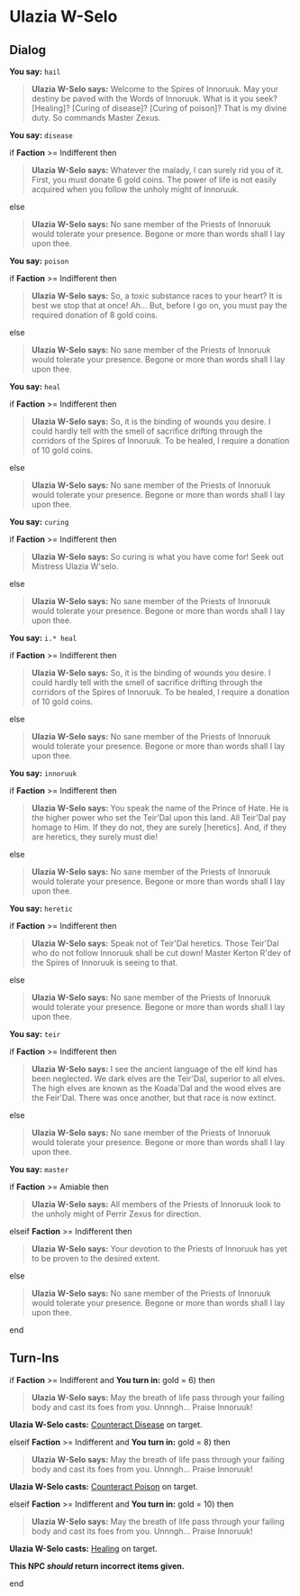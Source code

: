 # Ulazia W-Selo
## Dialog

**You say:** `hail`



>**Ulazia W-Selo says:** Welcome to the Spires of Innoruuk.  May your destiny be paved with the Words of Innoruuk.  What is it you seek? [Healing]?  [Curing of disease]?  [Curing of poison]?  That is my divine duty.  So commands Master Zexus.

**You say:** `disease`



if **Faction** >= Indifferent then



>**Ulazia W-Selo says:** Whatever the malady, I can surely rid you of it.  First, you must donate 6 gold coins.  The power of life is not easily acquired when you follow the unholy might of Innoruuk.


else



>**Ulazia W-Selo says:** No sane member of the Priests of Innoruuk would tolerate your presence. Begone or more than words shall I lay upon thee.




**You say:** `poison`



if **Faction** >= Indifferent then



>**Ulazia W-Selo says:** So, a toxic substance races to your heart?  It is best we stop that at once!  Ah...  But, before I go on, you must pay the required donation of 8 gold coins.


else



>**Ulazia W-Selo says:** No sane member of the Priests of Innoruuk would tolerate your presence. Begone or more than words shall I lay upon thee.




**You say:** `heal`



if **Faction** >= Indifferent then



>**Ulazia W-Selo says:** So, it is the binding of wounds you desire. I could hardly tell with the smell of sacrifice drifting through the corridors of the Spires of Innoruuk. To be healed, I require a donation of 10 gold coins.


else



>**Ulazia W-Selo says:** No sane member of the Priests of Innoruuk would tolerate your presence. Begone or more than words shall I lay upon thee.




**You say:** `curing`



if **Faction** >= Indifferent then



>**Ulazia W-Selo says:** So curing is what you have come for! Seek out Mistress Ulazia W'selo.


else



>**Ulazia W-Selo says:** No sane member of the Priests of Innoruuk would tolerate your presence. Begone or more than words shall I lay upon thee.




**You say:** `i.* heal`



if **Faction** >= Indifferent then



>**Ulazia W-Selo says:** So, it is the binding of wounds you desire. I could hardly tell with the smell of sacrifice drifting through the corridors of the Spires of Innoruuk. To be healed, I require a donation of 10 gold coins.


else



>**Ulazia W-Selo says:** No sane member of the Priests of Innoruuk would tolerate your presence. Begone or more than words shall I lay upon thee.




**You say:** `innoruuk`



if **Faction** >= Indifferent then



>**Ulazia W-Selo says:** You speak the name of the Prince of Hate. He is the higher power who set the Teir'Dal upon this land. All Teir'Dal pay homage to Him. If they do not, they are surely [heretics]. And, if they are heretics, they surely must die!


else



>**Ulazia W-Selo says:** No sane member of the Priests of Innoruuk would tolerate your presence. Begone or more than words shall I lay upon thee.




**You say:** `heretic`



if **Faction** >= Indifferent then



>**Ulazia W-Selo says:** Speak not of Teir'Dal heretics. Those Teir'Dal who do not follow Innoruuk shall be cut down! Master Kerton R'dev of the Spires of Innoruuk is seeing to that.


else



>**Ulazia W-Selo says:** No sane member of the Priests of Innoruuk would tolerate your presence. Begone or more than words shall I lay upon thee.




**You say:** `teir`



if **Faction** >= Indifferent then



>**Ulazia W-Selo says:** I see the ancient language of the elf kind has been neglected. We dark elves are the Teir'Dal, superior to all elves. The high elves are known as the Koada'Dal and the wood elves are the Feir'Dal. There was once another, but that race is now extinct.


else



>**Ulazia W-Selo says:** No sane member of the Priests of Innoruuk would tolerate your presence. Begone or more than words shall I lay upon thee.




**You say:** `master`



if **Faction** >= Amiable then



>**Ulazia W-Selo says:** All members of the Priests of Innoruuk look to the unholy might of Perrir Zexus for direction.


elseif **Faction** >= Indifferent then



>**Ulazia W-Selo says:** Your devotion to the Priests of Innoruuk has yet to be proven to the desired extent.





else



>**Ulazia W-Selo says:** No sane member of the Priests of Innoruuk would tolerate your presence. Begone or more than words shall I lay upon thee.



end

## Turn-Ins




if **Faction** >= Indifferent and  **You turn in:** gold = 6) then


>**Ulazia W-Selo says:** May the breath of life pass through your failing body and cast its foes from you. Unnngh... Praise Innoruuk!


**Ulazia W-Selo casts:** [Counteract Disease](/spell/96) on target.

elseif **Faction** >= Indifferent and  **You turn in:** gold = 8) then


>**Ulazia W-Selo says:** May the breath of life pass through your failing body and cast its foes from you. Unnngh... Praise Innoruuk!


**Ulazia W-Selo casts:** [Counteract Poison](/spell/95) on target.

elseif **Faction** >= Indifferent and  **You turn in:** gold = 10) then


>**Ulazia W-Selo says:** May the breath of life pass through your failing body and cast its foes from you. Unnngh... Praise Innoruuk!


**Ulazia W-Selo casts:** [Healing](/spell/12) on target.

**This NPC *should* return incorrect items given.**

end